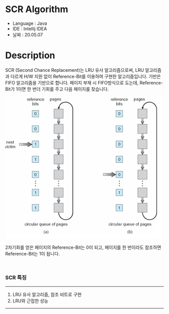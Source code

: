 # SCR Algorithm

* Language : Java
* IDE : Intellij IDEA
* 날짜 : 20.05.07

# Description

SCR (Second Chance Replacement)는 LRU 유사 알고리즘으로써, LRU 알고리즘과 다르게 H/W 지원 없이 Reference-Bit를 이용하여 구현한 알고리즘입니다.  기반은 FIFO 알고리즘을 기반으로 합니다.  페이지 부재 시 FIFO방식으로 도는데, Reference-Bit가 1이면 한 번더 기회를 주고 다음 페이지를 찾습니다. 

<img src="/doc/page/SCR/SCR.png">

2차기회를 얻은 페이지의 Reference-Bit는 0이 되고,  페이지를 한 번이라도 참조하면 Reference-Bit는 1이 됩니다.

<br>

### SCR 특징

---
1. LRU 유사 알고리즘, 참조 비트로 구현
2. LRU와 근접한 성능
---
